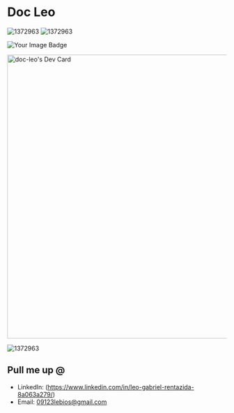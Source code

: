 # Doc Leo


![1372963](https://github-profile-trophy.vercel.app/?username=Doc-Leo&theme=dracula)
![1372963](https://www.codewars.com/users/Doc-Leo/badges/large )


<img src="https://tryhackme-badges.s3.amazonaws.com/dc730.png" alt="Your Image Badge" />


<a href="https://app.daily.dev/dcleo"><img src="https://api.daily.dev/devcards/v2/RKuZ3mFuz6ACy9y5VPLZi.png?type=wide&r=o4v" width="652" alt="doc-leo's Dev Card"/></a>

![1372963](https://assets.tryhackme.com/room-badges/80fe798a874c21b238240ffc401cfb2f.png)





## Pull me up @

- LinkedIn: (https://www.linkedin.com/in/leo-gabriel-rentazida-8a063a279/)
- Email: 09123lebios@gmail.com
